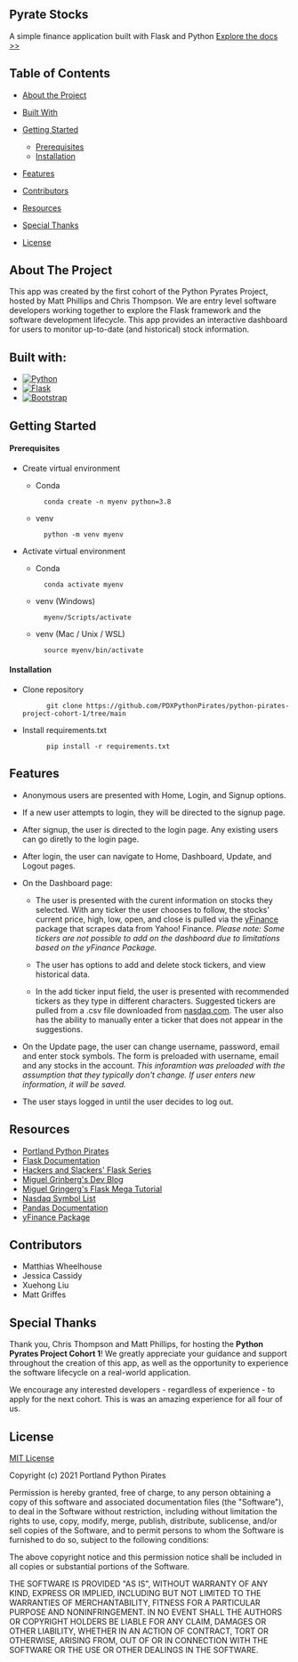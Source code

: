 ## **Pyrate Stocks**

 A simple finance application built with Flask and Python
 [Explore the docs >>](https://github.com/PDXPythonPirates/python-pirates-project-cohort-1)

## **Table of Contents**
- [About the Project](https://github.com/PDXPythonPirates/python-pirates-project-cohort-1/blob/main/README.md#about-the-project)

- [Built With](https://github.com/PDXPythonPirates/python-pirates-project-cohort-1/blob/main/README.md#built-with)

- [Getting Started](https://github.com/PDXPythonPirates/python-pirates-project-cohort-1/blob/main/README.md#getting-started)
	* [Prerequisites](https://github.com/PDXPythonPirates/python-pirates-project-cohort-1/blob/main/README.md#prerequisites)
	* [Installation](https://github.com/PDXPythonPirates/python-pirates-project-cohort-1/blob/main/README.md#installation)

- [Features](https://github.com/PDXPythonPirates/python-pirates-project-cohort-1/blob/main/README.md#features)

- [Contributors](https://github.com/PDXPythonPirates/python-pirates-project-cohort-1/blob/main/README.md#contributors)

- [Resources](https://github.com/PDXPythonPirates/python-pirates-project-cohort-1/blob/main/README.md#resources)

- [Special Thanks](https://github.com/PDXPythonPirates/python-pirates-project-cohort-1/blob/main/README.md#special-thanks)

- [License](https://github.com/PDXPythonPirates/python-pirates-project-cohort-1/blob/main/README.md#license)

## **About The Project** 

This app was created by the first cohort of the Python Pyrates Project, hosted by Matt Phillips and Chris Thompson. We are entry level software developers working together to explore the Flask framework and the software development lifecycle. This app provides an interactive dashboard for users to monitor up-to-date (and historical) stock information.


## **Built with:**

* [![Python](https://img.shields.io/badge/python-3.8.5-blue.svg)](https://www.python.org/downloads/release/python-385/)
* [![Flask](https://img.shields.io/badge/flask-1.1.2-blue.svg)](https://flask.palletsprojects.com/en/1.1.x/installation/)  
* [![Bootstrap](https://img.shields.io/badge/bootstrap-v5.0-blue)](https://getbootstrap.com/docs/5.0/getting-started/introduction/)


## **Getting Started**

#### **Prerequisites**

- Create virtual environment

	- Conda

            conda create -n myenv python=3.8
    
	- venv

            python -m venv myenv

- Activate virtual environment

	- Conda

            conda activate myenv
	    
	- venv (Windows)

            myenv/Scripts/activate
	    
	- venv (Mac / Unix / WSL)

            source myenv/bin/activate

#### **Installation**

- Clone repository

            git clone https://github.com/PDXPythonPirates/python-pirates-project-cohort-1/tree/main

- Install requirements.txt

            pip install -r requirements.txt


## **Features**

- Anonymous users are presented with Home, Login, and Signup options.

- If a new user attempts to login, they will be directed to the signup page.
 
- After signup, the user is directed to the login page. Any existing users can go diretly to the login page.
 
- After login, the user can navigate to Home, Dashboard, Update, and Logout pages.

- On the Dashboard page: 
 	- The user is presented with the curent information on stocks they selected.  With any ticker the user chooses to follow, the stocks' current price, high, low, open, and close is pulled via the [yFinance](https://pypi.org/project/yfinance/) package that scrapes data from Yahoo! Finance. *Please note: Some tickers are not possible to add on the dashboard due to limitations based on the yFinance Package.*
	
	- The user has options to add and delete stock tickers, and view historical data. 
	
	- In the add ticker input field, the user is presented with recommended tickers as they type in different characters. Suggested tickers are pulled from a .csv file downloaded from [nasdaq.com](https://www.nasdaq.com/market-activity/stocks/screener). The user also has the ability to manually enter a ticker that does not appear in the suggestions.

- On the Update page, the user can change username, password, email and enter stock symbols.  The form is preloaded with username, email and any stocks in the account. *This inforamtion was preloaded with the assumption that they typically don't change. If user enters new information, it will be saved.*

- The user stays logged in until the user decides to log out.  


## **Resources**

- [Portland Python Pirates](https://github.com/PDXPythonPirates)
- [Flask Documentation](https://flask.palletsprojects.com/en/1.1.x/)
- [Hackers and Slackers' Flask Series](https://hackersandslackers.com/series/build-flask-apps/)
- [Miguel Grinberg's Dev Blog](https://blog.miguelgrinberg.com/category/Flask)
- [Miguel Gringerg's Flask Mega Tutorial](https://blog.miguelgrinberg.com/post/the-flask-mega-tutorial-part-i-hello-world)
- [Nasdaq Symbol List](https://www.nasdaq.com/market-activity/stocks/screener)
- [Pandas Documentation](https://pandas.pydata.org/pandas-docs/stable/user_guide/index.html)
- [yFinance Package](https://pypi.org/project/yfinance/)


## **Contributors**
- Matthias Wheelhouse
- Jessica Cassidy
- Xuehong Liu
- Matt Griffes

## **Special Thanks**

Thank you, Chris Thompson and Matt Phillips, for hosting the **Python Pyrates Project Cohort 1**! We greatly appreciate your guidance and support throughout the creation of this app, as well as the opportunity to experience the software lifecycle on a real-world application.

We encourage any interested developers - regardless of experience - to apply for the next cohort. This is was an amazing experience for all four of us.


## **License**

[MIT License](https://opensource.org/licenses/MIT)

Copyright (c) 2021 Portland Python Pirates

Permission is hereby granted, free of charge, to any person obtaining a copy of this software and associated documentation files (the "Software"), to deal in the Software without restriction, including without limitation the rights to use, copy, modify, merge, publish, distribute, sublicense, and/or sell copies of the Software, and to permit persons to whom the Software is furnished to do so, subject to the following conditions:

The above copyright notice and this permission notice shall be included in all copies or substantial portions of the Software.

THE SOFTWARE IS PROVIDED "AS IS", WITHOUT WARRANTY OF ANY KIND, EXPRESS OR IMPLIED, INCLUDING BUT NOT LIMITED TO THE WARRANTIES OF MERCHANTABILITY, FITNESS FOR A PARTICULAR PURPOSE AND NONINFRINGEMENT. IN NO EVENT SHALL THE AUTHORS OR COPYRIGHT HOLDERS BE LIABLE FOR ANY CLAIM, DAMAGES OR OTHER LIABILITY, WHETHER IN AN ACTION OF CONTRACT, TORT OR OTHERWISE, ARISING FROM, OUT OF OR IN CONNECTION WITH THE SOFTWARE OR THE USE OR OTHER DEALINGS IN THE SOFTWARE.

